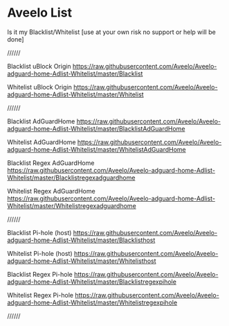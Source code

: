 # Aveelo List
Is it my Blacklist/Whitelist [use at your own risk no support or help will be done]

//////

Blacklist uBlock Origin https://raw.githubusercontent.com/Aveelo/Aveelo-adguard-home-Adlist-Whitelist/master/Blacklist

Whitelist uBlock Origin https://raw.githubusercontent.com/Aveelo/Aveelo-adguard-home-Adlist-Whitelist/master/Whitelist

//////

Blacklist AdGuardHome https://raw.githubusercontent.com/Aveelo/Aveelo-adguard-home-Adlist-Whitelist/master/BlacklistAdGuardHome

Whitelist AdGuardHome https://raw.githubusercontent.com/Aveelo/Aveelo-adguard-home-Adlist-Whitelist/master/WhitelistAdGuardHome

Blacklist Regex AdGuardHome https://raw.githubusercontent.com/Aveelo/Aveelo-adguard-home-Adlist-Whitelist/master/Blacklistregexadguardhome

Whitelist Regex AdGuardHome https://raw.githubusercontent.com/Aveelo/Aveelo-adguard-home-Adlist-Whitelist/master/Whitelistregexadguardhome

//////

Blacklist Pi-hole (host) https://raw.githubusercontent.com/Aveelo/Aveelo-adguard-home-Adlist-Whitelist/master/Blacklisthost

Whitelist Pi-hole (host) https://raw.githubusercontent.com/Aveelo/Aveelo-adguard-home-Adlist-Whitelist/master/Whitelisthost

Blacklist Regex Pi-hole https://raw.githubusercontent.com/Aveelo/Aveelo-adguard-home-Adlist-Whitelist/master/Blacklistregexpihole

Whitelist Regex Pi-hole https://raw.githubusercontent.com/Aveelo/Aveelo-adguard-home-Adlist-Whitelist/master/Whitelistregexpihole

//////
